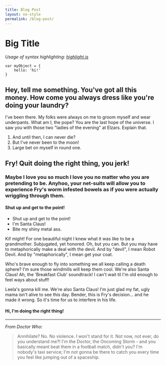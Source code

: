 ```yaml
---
title: Blog Post
layout: no-style
permalink: /blog-post/
---
```


<main class="blog-post-wrapper" markdown="1">

# Big Title

*Usage of syntax highlighting: [highlight.js](https://highlightjs.org/)*

```
var myObject = {
	hello: 'hi!'
}
```

## Hey, tell me something. You've got all this money. How come you always dress like you're doing your laundry?

I've been there. My folks were always on me to groom myself and wear underpants. What am I, the pope? You are the last hope of the universe. I saw you with those two "ladies of the evening" at Elzars. Explain that.

1. And until then, I can never die?
2. But I've never been to the moon!
3. Large bet on myself in round one.

## Fry! Quit doing the right thing, you jerk!

### Maybe I love you so much I love you no matter who you are pretending to be. Anyhoo, your net-suits will allow you to experience Fry's worm infested bowels as if you were actually wriggling through them.

#### Shut up and get to the point!

- Shut up and get to the point!
- I'm Santa Claus!
- Bite my shiny metal ass.

Kif might! For one beautiful night I knew what it was like to be a grandmother. Subjugated, yet honored. Oh, but you can. But you may have to metaphorically make a deal with the devil. And by "devil", I mean Robot Devil. And by "metaphorically", I mean get your coat.

Who's brave enough to fly into something we all keep calling a death sphere? I'm sure those windmills will keep them cool. We're also Santa Claus! Ah, the 'Breakfast Club' soundtrack! I can't wait til I'm old enough to feel ways about stuff!

Leela's gonna kill me. We're also Santa Claus! I'm just glad my fat, ugly mama isn't alive to see this day. Bender, this is Fry's decision… and he made it wrong. So it's time for us to interfere in his life.

#### Hi, I'm doing the right thing!

***

*From Doctor Who:*

> Annihilate? No. No violence. I won't stand for it. Not now, not ever, do you understand me?! I'm the Doctor, the Oncoming Storm - and you basically meant beat them in a football match, didn't you? I'm nobody's taxi service; I'm not gonna be there to catch you every time you feel like jumping out of a spaceship.

</main>